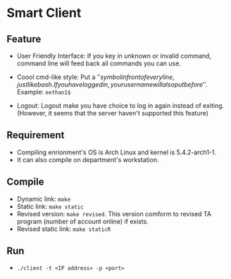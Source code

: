 # Smart Client

## Feature

- User Friendly Interface: If you key in unknown or invalid command, command line will feed back all commands you can use.

- Coool cmd-like style: Put a '$' symbol in front of every line, just like bash. If you have logged in, your username will also put before '$'. Example:  `eethan1$`

- Logout: Logout make you have choice to log in again instead of exiting. (However, it seems that the server haven't supported this feature)

## Requirement

- Compiling enrionment's OS is Arch Linux and kernel is 5.4.2-arch1-1. 
- It can also compile on department's workstation.

## Compile

- Dynamic link: `make`
- Static link: `make static`
- Revised version: `make revised`. This version comform to revised TA program (number of account online) if exists.
- Revised static link: `make staticR`


## Run

- `./client -t <IP address> -p <port>`
